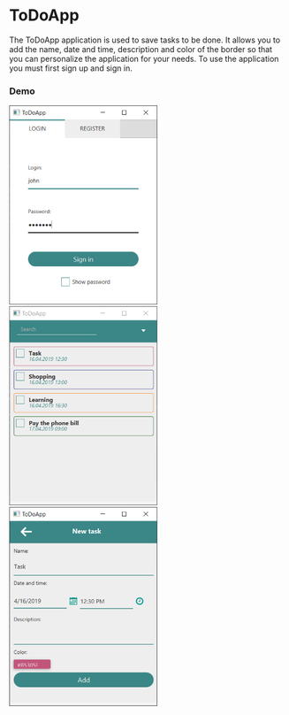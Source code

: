 # ToDoApp

The ToDoApp application is used to save tasks to be done. It allows you to add the name, date and time, description and color of the border so that you can personalize the application for your needs. To use the application you must first sign up and sign in.

<h3> Demo </h3>

<p>
<img src="https://raw.githubusercontent.com/mbalcer/ToDoApp/master/demo_img/login_view.PNG" alt="login_view" width="268" height="360"/>
<img src="https://raw.githubusercontent.com/mbalcer/ToDoApp/master/demo_img/task_view.PNG" alt="task_view" width="268" height="360"/>
<img src="https://raw.githubusercontent.com/mbalcer/ToDoApp/master/demo_img/addTask_view.PNG" alt="addTask_view" width="268" height="360"/>
</p>
